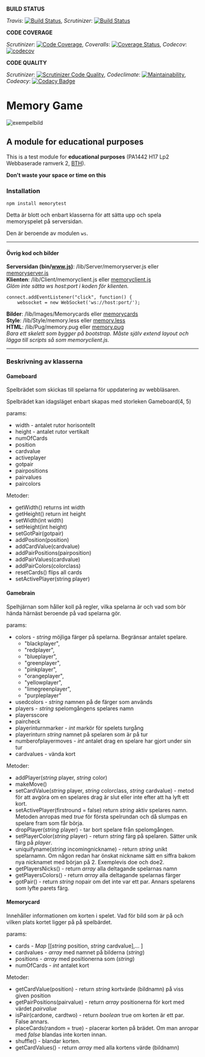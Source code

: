 **BUILD STATUS**

*Travis*: [![Build Status](https://travis-ci.org/bredsjomagnus/memorytest.svg?branch=master)](https://travis-ci.org/bredsjomagnus/memorytest), *Scrutinizer*: [![Build Status](https://scrutinizer-ci.com/g/bredsjomagnus/memorytest/badges/build.png?b=master)](https://scrutinizer-ci.com/g/bredsjomagnus/memorytest/build-status/master)


**CODE COVERAGE**

*Scrutinizer*: [![Code Coverage](https://scrutinizer-ci.com/g/bredsjomagnus/memorytest/badges/coverage.png?b=master)](https://scrutinizer-ci.com/g/bredsjomagnus/memorytest/?branch=master), *Coveralls*: [![Coverage Status](https://coveralls.io/repos/github/bredsjomagnus/memorytest/badge.svg?branch=master)](https://coveralls.io/github/bredsjomagnus/memorytest?branch=master), *Codecov*: [![codecov](https://codecov.io/gh/bredsjomagnus/memorytest/branch/master/graph/badge.svg)](https://codecov.io/gh/bredsjomagnus/memorytest)

<!-- *Codeclimate*: [![Test Coverage](https://api.codeclimate.com/v1/badges/fe43330227738fcde371/test_coverage)](https://codeclimate.com/github/bredsjomagnus/memorytest/test_coverage) -->

**CODE QUALITY**

*Scrutinizer*: [![Scrutinizer Code Quality](https://scrutinizer-ci.com/g/bredsjomagnus/memorytest/badges/quality-score.png?b=master)](https://scrutinizer-ci.com/g/bredsjomagnus/memorytest/?branch=master), *Codeclimate*: [![Maintainability](https://api.codeclimate.com/v1/badges/fe43330227738fcde371/maintainability)](https://codeclimate.com/github/bredsjomagnus/memorytest/maintainability), *Codeacy*: [![Codacy Badge](https://api.codacy.com/project/badge/Grade/59e45be9ec944a0b8b08992f61086b85)](https://www.codacy.com/app/bredsjomagnus/memorytest?utm_source=github.com&amp;utm_medium=referral&amp;utm_content=bredsjomagnus/memorytest&amp;utm_campaign=Badge_Grade)
# Memory Game
![exempelbild](https://i.imgur.com/nUgH6fU.png)

## A module for educational purposes

This is a test module for **educational purposes** (PA1442 H17 Lp2 Webbaserade ramverk 2, [BTH](https://www.bth.se/)).

**Don't waste your space or time on this**

### Installation
`npm install memorytest`

Detta är blott och enbart klasserna för att sätta upp och spela memoryspelet på serversidan.

Den är beroende av modulen `ws`.

---

#### Övrig kod och bilder

**Serversidan (bin/www.js)**: /lib/Server/memoryserver.js eller [memoryserver.js](https://github.com/bredsjomagnus/memorytest/blob/master/lib/Server/memoryserver.js) <br>
**Klienten**: /lib/Client/memoryclient.js eller [memoryclient.js](https://github.com/bredsjomagnus/memorytest/blob/master/lib/Client/memoryclient.js) <br>
*Glöm inte sätta ws host:port i koden för klienten.*
```
connect.addEventListener("click", function() {
    websocket = new WebSocket('ws://host:port/');
```

**Bilder**: /lib/Images/Memorycards eller [memorycards](https://github.com/bredsjomagnus/memorytest/tree/master/lib/Images/Memorycards) <br>
**Style**: /lib/Style/memory.less eller [memory.less](https://github.com/bredsjomagnus/memorytest/blob/master/lib/Style/memory.less) <br>
**HTML**: /lib/Pug/memory.pug eller [memory.pug](https://github.com/bredsjomagnus/memorytest/blob/master/lib/Pug/memory.pug) <br>
*Bara ett skelett som bygger på bootstrap. Måste själv extend layout och lägga till scripts så som memoryclient.js.*


---
### Beskrivning av klasserna
#### Gameboard
Spelbrädet som skickas till spelarna för uppdatering av webbläsaren.


Spelbrädet kan idagsläget enbart skapas med storleken Gameboard(4, 5)

params:
- width - antalet rutor horisontellt
- height - antalet rutor vertikalt
- numOfCards
- position
- cardvalue
- activeplayer
- gotpair
- pairpositions
- pairvalues
- paircolors

Metoder:
- getWidth() returns int width
- getHeight() return int height
- setWidth(int width)
- setHeight(int height)
- setGotPair(gotpair)
- addPosition(position)
- addCardValue(cardvalue)
- addPairPositions(pairposition)
- addPairValues(cardvalue)
- addPairColors(colorclass)
- resetCards() flips all cards
- setActivePlayer(string player)

#### Gamebrain
Spelhjärnan som håller koll på regler, vilka spelarna är och vad som bör hända härnäst beroende på vad spelarna gör.

params:
- colors - *string* möjliga färger på spelarna. Begränsar antalet spelare.
    - "blackplayer",
    - "redplayer",
    - "blueplayer",
    - "greenplayer",
    - "pinkplayer",
    - "orangeplayer",
    - "yellowplayer",
    - "limegreenplayer",
    - "purpleplayer"
- usedcolors - *string* namnen på de färger som används
- players - *string* spelomgångens spelares namn
- playersscore
- paircheck
- playerinturnmarker - *int* markör för spelets turgång
- playerinturn *string* namnet på spelaren som är på tur
- numberofplayermoves - *int* antalet drag en spelare har gjort under sin tur
- cardvalues - vända kort

Metoder:

- addPlayer(*string* player, *string* color)
- makeMove()
- setCardValue(*string* player, *string* colorclass, *string* cardvalue) - metod för att avgöra om en spelares drag är slut eller inte efter att ha lyft ett kort.
- setActivePlayer(firstround = false) return *string* aktiv spelares namn. Metoden anropas med *true* för första spelrundan och då slumpas en spelare fram som får börja.
- dropPlayer(*string* player) - tar bort spelare från spelomgången.
- setPlayerColor(*string* player) - return *string* färg på spelaren. Sätter unik färg på *player*.
- uniquifyname(*string* incomingnickname) - return *string* unikt spelarnamn. Om någon redan har önskat nickname sätt en siffra bakom nya nicknamet med början på 2. Exemplevis doe och doe2.
- getPlayersNicks() - return *array* alla deltagande spelarnas namn
- getPlayersColors() - return *array* alla deltagande spelarnas färger
- gotPair() - return *string* nopair om det inte var ett par. Annars spelarens som lyfte parets färg.

#### Memorycard
Innehåller informationen om korten i spelet. Vad för bild som är på och vilken plats kortet ligger på på spelbärdet.

params:
- cards - *Map* [[*string* position, *string* cardvalue],... ]
- cardvalues - *array* med namnet på bilderna (*string*)
- positions - *array* med positionerna som (*string*)
- numOfCards - *int* antalet kort

Metoder:
- getCardValue(position) - return *string* kortvärde (bildnamn) på viss given position
- getPairPositions(pairvalue) - return *array* positionerna för kort med värdet *pairvalue*
- isPair(cardone, cardtwo) - return *boolean* true om korten är ett par. False annars.
- placeCards(random = true) - placerar korten på brädet. Om man anropar med *false* blandas inte korten innan.
- shuffle() - blandar korten.
- getCardValues() - return *array* med alla kortens värde (bildnamn)
